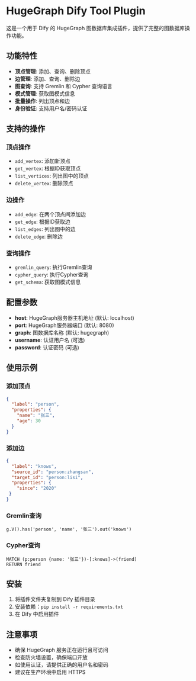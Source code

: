 # HugeGraph Dify Tool Plugin

这是一个用于 Dify 的 HugeGraph 图数据库集成插件，提供了完整的图数据库操作功能。

## 功能特性

- **顶点管理**: 添加、查询、删除顶点
- **边管理**: 添加、查询、删除边
- **图查询**: 支持 Gremlin 和 Cypher 查询语言
- **模式管理**: 获取图模式信息
- **批量操作**: 列出顶点和边
- **身份验证**: 支持用户名/密码认证

## 支持的操作

### 顶点操作
- `add_vertex`: 添加新顶点
- `get_vertex`: 根据ID获取顶点
- `list_vertices`: 列出图中的顶点
- `delete_vertex`: 删除顶点

### 边操作
- `add_edge`: 在两个顶点间添加边
- `get_edge`: 根据ID获取边
- `list_edges`: 列出图中的边
- `delete_edge`: 删除边

### 查询操作
- `gremlin_query`: 执行Gremlin查询
- `cypher_query`: 执行Cypher查询
- `get_schema`: 获取图模式信息

## 配置参数

- **host**: HugeGraph服务器主机地址 (默认: localhost)
- **port**: HugeGraph服务器端口 (默认: 8080)
- **graph**: 图数据库名称 (默认: hugegraph)
- **username**: 认证用户名 (可选)
- **password**: 认证密码 (可选)

## 使用示例

### 添加顶点
```json
{
  "label": "person",
  "properties": {
    "name": "张三",
    "age": 30
  }
}
```

### 添加边
```json
{
  "label": "knows",
  "source_id": "person:zhangsan",
  "target_id": "person:lisi",
  "properties": {
    "since": "2020"
 }
}
```

### Gremlin查询
```
g.V().has('person', 'name', '张三').out('knows')
```

### Cypher查询
```cypher
MATCH (p:person {name: '张三'})-[:knows]->(friend)
RETURN friend
```

## 安装

1. 将插件文件夹复制到 Dify 插件目录
2. 安装依赖：`pip install -r requirements.txt`
3. 在 Dify 中启用插件

## 注意事项

- 确保 HugeGraph 服务正在运行且可访问
- 检查防火墙设置，确保端口开放
- 如使用认证，请提供正确的用户名和密码
- 建议在生产环境中启用 HTTPS
